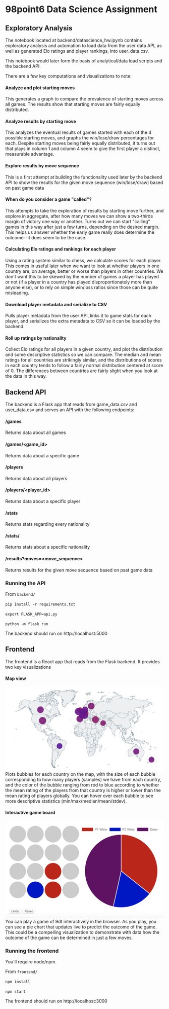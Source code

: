 # 98point6 Data Science Assignment

## Exploratory Analysis
The notebook located at backend/datascience_hw.ipynb contains exploratory analysis
and automation to load data from the user data API, as well as generated Elo ratings
and player rankings, into user_data.csv.

This notebook would later form the basis of analytical/data load scripts and the
backend API.

There are a few key computations and visualizations to note:

#### Analyze and plot starting moves
This generates a graph to compare the prevalence of starting moves across all games.
The results show that starting moves are fairly equally distributed.

#### Analyze results by starting move
This analyzes the eventual results of games started with each of the 4 possible
starting moves, and graphs the win/lose/draw percentages for each. Despite starting
moves being fairly equally distributed, it turns out that plays in column 1 and column
4 seem to give the first player a distinct, measurable advantage.

#### Explore results by move sequence
This is a first attempt at building the functionality used later by the backend
API to show the results for the given move sequence (win/lose/draw) based
on past game data

#### When do you consider a game "called"?
This attempts to take the exploration of results by starting move further, and
explore in aggregate, after how many moves we can show a two-thirds margin of victory
one way or another. Turns out we can start "calling" games in this way after just
a few turns, depending on the desired margin. This helps us answer whether the
early game really does determine the outcome--it does seem to be the case.

#### Calculating Elo ratings and rankings for each player
Using a rating system similar to chess, we calculate scores for each player. This
comes in useful later when we want to look at whether players in one country are,
on average, better or worse than players in other countries. We don't want this to
be skewed by the number of games a player has played or not (if a player in a country
has played disproportionately more than anyone else), or to rely on simple
win/loss ratios since those can be quite misleading.

#### Download player metadata and serialize to CSV
Pulls player metadata from the user API, links it to game stats for each player, and
serializes the extra metadata to CSV so it can be loaded by the backend.

#### Roll up ratings by nationality
Collect Elo ratings for all players in a given country, and plot the distribution and
some descriptive statistics so we can compare. The median and mean ratings for all
countries are strikingly similar, and the distributions of scores in each country
tends to follow a fairly normal distribution centered at score of 0. The differences
between countries are fairly slight when you look at the data in this way.

## Backend API
The backend is a Flask app that reads from game_data.csv and user_data.csv and
serves an API with the following endpoints:

#### /games
Returns data about all games

#### /games/<game_id>
Returns data about a specific game

#### /players
Returns data about all players

#### /players/<player_id>
Returns data about a specific player

#### /stats
Returns stats regarding every nationality

#### /stats/<nationality>
Returns stats about a specific nationality

#### /results?moves=<move_sequence>
Returns results for the given move sequence based on past game data

### Running the API
From `backend/`

`pip install -r requirements.txt`

`export FLASK_APP=api.py`

`python -m flask run`

The backend should run on http://localhost:5000

## Frontend
The frontend is a React app that reads from the Flask backend. It provides two key
visualizations

#### Map view
![Map view](map.png)
Plots bubbles for each country on the map, with the size of each bubble corresponding
to how many players (samples) we have from each country, and the color of the bubble
ranging from red to blue according to whether the mean rating of the players from
that country is higher or lower than the mean rating of players globally. You can hover
over each bubble to see more descriptive statistics (min/max/median/mean/stdev).

#### Interactive game board
![Interactive game board](interactive_game.png)
You can play a game of 9dt interactively in the browser. As you play, you can see
a pie chart that updates live to predict the outcome of the game. This could be a
compelling visualization to demonstrate with data how the outcome of the game can be
determined in just a few moves.

### Running the frontend
You'll require node/npm.

From `frontend/`

`npm install`

`npm start`

The frontend should run on http://localhost:3000

